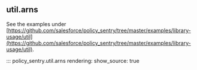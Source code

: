util.arns
---------

See the examples under [https://github.com/salesforce/policy_sentry/tree/master/examples/library-usage/util](https://github.com/salesforce/policy_sentry/tree/master/examples/library-usage/util).

::: policy_sentry.util.arns
    rendering:
      show_source: true

